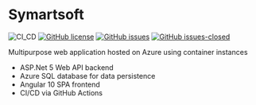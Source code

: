 # Symartsoft
![CI_CD](https://github.com/ArturSymanovic/symartsoft/workflows/CI_CD/badge.svg)
[![GitHub license](https://img.shields.io/github/license/ArturSymanovic/symartsoft)](https://github.com/ArturSymanovic/symartsoft/blob/main/LICENSE)
[![GitHub issues](https://img.shields.io/github/issues/ArturSymanovic/symartsoft)](https://github.com/ArturSymanovic/symartsoft/issues)
[![GitHub issues-closed](https://img.shields.io/github/issues-closed/ArturSymanovic/symartsoft)](https://github.com/ArturSymanovic/symartsoft/issues?q=is%3Aissue+is%3Aclosed)

Multipurpose web application hosted on Azure using container instances

* ASP.Net 5 Web API backend
* Azure SQL database for data persistence
* Angular 10 SPA frontend
* CI/CD via GitHub Actions
